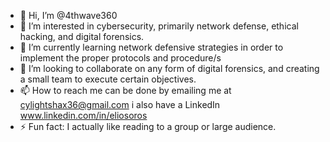 - 👋 Hi, I’m @4thwave360
- 👀 I’m interested in cybersecurity, primarily network defense, ethical hacking, and digital forensics.
- 🌱 I’m currently learning network defensive strategies in order to implement the proper protocols and procedure/s
- 💞️ I’m looking to collaborate on any form of digital forensics, and creating a small team to execute certain objectives.
- 📫 How to reach me can be done by emailing me at cylightshax36@gmail.com i also have a LinkedIn www.linkedin.com/in/eliosoros
- ⚡ Fun fact: I actually like reading to a group or large audience.

<!---
4thwave360/4thwave360 is a ✨ special ✨ repository because its `README.md` (this file) appears on your GitHub profile.
You can click the Preview link to take a look at your changes.
--->
